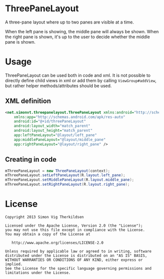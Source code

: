 ThreePaneLayout
===============

A three-pane layout where up to two panes are visible at a time.

When the left pane is showing, the middle pane will always be shown. When the
right pane is shown, it's up to the user to decide whether the middle pane is
shown.



Usage
=====

ThreePaneLayout can be used both in code and xml. It is not possible to
directly define child views in xml or add them by calling `ViewGroup#addView`,
but rather helper methods/attributes should be used.



XML definition
--------------

```xml
<net.simonvt.threepanelayout.ThreePaneLayout xmlns:android="http://schemas.android.com/apk/res/android"
    xmlns:app="http://schemas.android.com/apk/res-auto"
    android:id="@+id/threePaneLayout"
    android:layout_width="match_parent"
    android:layout_height="match_parent"
    app:leftPaneLayout="@layout/left_pane"
    app:middlePaneLayout="@layout/middle_pane"
    app:rightPaneLayout="@layout/right_pane" />
```



Creating in code
----------------

```java
mThreePaneLayout = new ThreePaneLayout(context);
mThreePaneLayout.setLeftPaneLayout(R.layout.left_pane);
mThreePaneLayout.setMiddlePaneLayout(R.layout.middle_pane);
mThreePaneLayout.setRightPaneLayout(R.layout.right_pane);
```



License
=======

    Copyright 2013 Simon Vig Therkildsen

    Licensed under the Apache License, Version 2.0 (the "License");
    you may not use this file except in compliance with the License.
    You may obtain a copy of the License at

       http://www.apache.org/licenses/LICENSE-2.0

    Unless required by applicable law or agreed to in writing, software
    distributed under the License is distributed on an "AS IS" BASIS,
    WITHOUT WARRANTIES OR CONDITIONS OF ANY KIND, either express or implied.
    See the License for the specific language governing permissions and
    limitations under the License.
